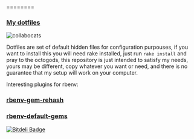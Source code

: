 ========

### [My dotfiles](https://github.com/kainlite/dotfiles)

![collabocats](http://octodex.github.com/images/collabocats.jpg)

Dotfiles are set of default hidden files for configuration purpouses, 
if you want to install this you will need rake installed,
just run `rake install` and pray to the octogods, this repository
is just intended to satisfy my needs, yours may be different, copy whatever you want or need,
and there is no guarantee that my setup will work on your computer.

Interesting plugins for rbenv:
### [rbenv-gem-rehash](https://github.com/sstephenson/rbenv-gem-rehash)
### [rbenv-default-gems](https://github.com/sstephenson/rbenv-default-gems)

[![Bitdeli Badge](https://d2weczhvl823v0.cloudfront.net/kainlite/dotfiles/trend.png)](https://bitdeli.com/free "Bitdeli Badge")


